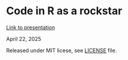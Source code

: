 # Code in R as a rockstar

[Link to presentation](https://averissimo.github.io/code_in_r_as_a_rockstart/)

April 22, 2025

Released under MIT licese, see [LICENSE](LICENSE) file.
